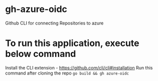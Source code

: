# gh-azure-oidc
Github CLI for connecting Repositories to azure

# To run this application, execute below command
Install the CLI extension - https://github.com/cli/cli#installation
Run this command after cloning the repo
`go build && gh azure-oidc`
